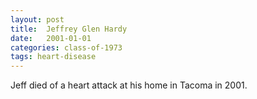 ```yaml
---
layout: post
title:  Jeffrey Glen Hardy
date:   2001-01-01
categories: class-of-1973
tags: heart-disease
---
```

Jeff died of a heart attack at his home in Tacoma in 2001. 
